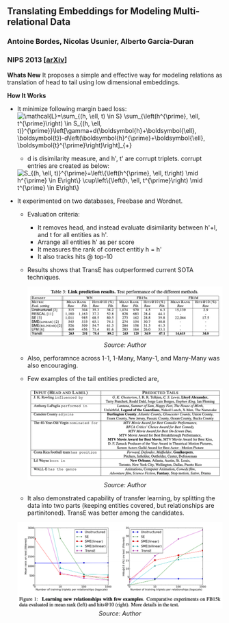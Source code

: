 ## Translating Embeddings for Modeling Multi-relational Data
### Antoine Bordes, Nicolas Usunier, Alberto Garcia-Duran
### NIPS 2013 [[arXiv](https://papers.nips.cc/paper/5071-translating-embeddings-for-modeling-multi-relational-data.pdf)]

**Whats New** It proposes a simple and effective way for modeling relations as translation of head to tail using low dimensional embeddings.

**How It Works**
* It minimize following margin baed loss:
    <img src="https://i.upmath.me/svg/%5Cmathcal%7BL%7D%3D%5Csum_%7B(h%2C%20%5Cell%2C%20t)%20%5Cin%20S%7D%20%5Csum_%7B%5Cleft(h%5E%7B%5Cprime%7D%2C%20%5Cell%2C%20t%5E%7B%5Cprime%7D%5Cright)%20%5Cin%20S_%7B(h%2C%20%5Cell%2C%20t)%7D%5E%7B%5Cprime%7D%7D%5Cleft%5B%5Cgamma%2Bd(%5Cboldsymbol%7Bh%7D%2B%5Cboldsymbol%7B%5Cell%7D%2C%20%5Cboldsymbol%7Bt%7D)-d%5Cleft(%5Cboldsymbol%7Bh%7D%5E%7B%5Cprime%7D%2B%5Cboldsymbol%7B%5Cell%7D%2C%20%5Cboldsymbol%7Bt%7D%5E%7B%5Cprime%7D%5Cright)%5Cright%5D_%7B%2B%7D" alt="\mathcal{L}=\sum_{(h, \ell, t) \in S} \sum_{\left(h^{\prime}, \ell, t^{\prime}\right) \in S_{(h, \ell, t)}^{\prime}}\left[\gamma+d(\boldsymbol{h}+\boldsymbol{\ell}, \boldsymbol{t})-d\left(\boldsymbol{h}^{\prime}+\boldsymbol{\ell}, \boldsymbol{t}^{\prime}\right)\right]_{+}" />
    * d is disimilarity measure, and h', t' are corrupt triplets. corrupt entries are created as below: 

    <img src="https://i.upmath.me/svg/S_%7B(h%2C%20%5Cell%2C%20t)%7D%5E%7B%5Cprime%7D%3D%5Cleft%5C%7B%5Cleft(h%5E%7B%5Cprime%7D%2C%20%5Cell%2C%20t%5Cright)%20%5Cmid%20h%5E%7B%5Cprime%7D%20%5Cin%20E%5Cright%5C%7D%20%5Ccup%5Cleft%5C%7B%5Cleft(h%2C%20%5Cell%2C%20t%5E%7B%5Cprime%7D%5Cright)%20%5Cmid%20t%5E%7B%5Cprime%7D%20%5Cin%20E%5Cright%5C%7D" alt="S_{(h, \ell, t)}^{\prime}=\left\{\left(h^{\prime}, \ell, t\right) \mid h^{\prime} \in E\right\} \cup\left\{\left(h, \ell, t^{\prime}\right) \mid t^{\prime} \in E\right\}" />

* It experimented on two databases, Freebase and Wordnet.
    * Evaluation criteria:
        * It removes head, and instead evaluate disimilarity between h'+l, and t for all entities as h'. 
        * Arrange all entities h' as per score
        * It measures the rank of correct entitiy h = h'
        * It also tracks hits @ top-10

    * Results shows that TransE has outperformed current SOTA techniques.
        <p align="center">
        <img width=600 src="images/transe_link_prediction.png">
        <em>Source: Author</em>
        </p>

    * Also, perforamnce across 1-1, 1-Many, Many-1, and Many-Many was also encouraging.
    * Few examples of the tail entities predicted are, 
        <p align="center">
        <img width=600 src="images/transe_examples_tail_prediction.png">
        <em>Source: Author</em>
        </p>
    * It also demonstrated capability of transfer learning, by splitting the data into two parts (keeping entities covered, but relationships are partinitoned). TransE was better among the candidates.
    <p align="center">
        <img width=600 src="images/transe_transfer_learnig.png">
        <em>Source: Author</em>
        </p>


